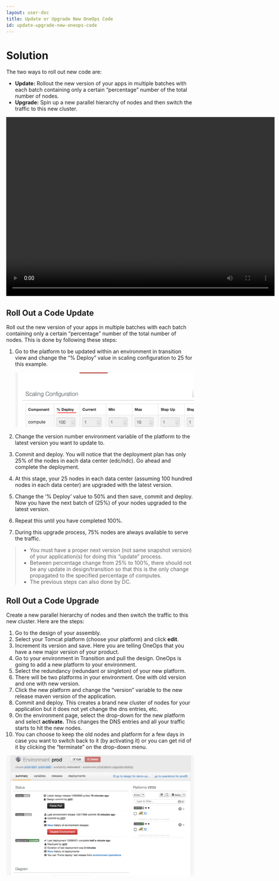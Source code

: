 ```yaml
---
layout: user-doc
title: Update or Upgrade New OneOps Code
id: update-upgrade-new-oneops-code
---
```


# Solution

The two ways to roll out new code are:


* **Update:** Rollout the new version of your apps in multiple batches with each batch containing only a certain “percentage” number of the total number of nodes.
* **Upgrade:** Spin up a new parallel hierarchy of nodes and then switch the traffic to this new cluster.

<video width="720" height="480" preload="metadata" controls="">
    <source src="http://videos.grovo.com/walmart-oneops-transition-0215_rolling-deployment-of-app_4668.webm?vpv=1" type="video/webm">
    Your browser does not implement HTML5 video. 
</video>

## Roll Out a Code Update

Roll out the new version of your apps in multiple batches with each batch containing only a certain “percentage” number of the total number of nodes. This is done by following these steps:


1. Go to the platform to be updated within an environment in transition view and change the “% Deploy” value in scaling configuration to 25 for this example.
  
    ![Scaling Configuration](/assets/docs/local/images/scaling-configuration.png)
  
2. Change the version number environment variable of the platform to the latest version you want to update to.
3. Commit and deploy. You will notice that the deployment plan has only 25% of the nodes in each data center (edc/ndc). Go ahead and complete the deployment.
4. At this stage, your 25 nodes in each data center (assuming 100 hundred nodes in each data center) are upgraded with the latest version.
5. Change the ‘% Deploy’ value to 50% and then save, commit and deploy. Now you have the next batch of (25%) of your nodes upgraded to the latest version.
6. Repeat this until you have completed 100%.
7. During this upgrade process, 75% nodes are always available to serve the traffic.

>
>* You must have a proper next version (not same snapshot version) of your application(s) for doing this “update” process.
>* Between percentage change from 25% to 100%, there should not be any update in design/transition so that this is the only change propagated to the specified percentage of computes.
>* The previous steps can also done by DC.

## Roll Out a Code Upgrade

Create a new parallel hierarchy of nodes and then switch the traffic to this new cluster. Here are the steps:


1. Go to the design of your assembly.
2. Select your Tomcat platform (choose your platform) and click **edit**. 
3. Increment its version and save. Here you are telling OneOps that you have a new major version of your product.
3. Go to your environment in Transition and pull the design. OneOps is going to add a new platform to your environment.
3. Select the redundancy (redundant or singleton) of your new platform.
4. There will be two platforms in your environment. One with old version and one with new version. 
4. Click the new platform and change the “version” variable to the new release maven version of the application.
5. Commit and deploy. This creates a brand new cluster of nodes for your application but it does not yet change the dns entries, etc.
6. On the environment page, select the drop-down for the new platform and select **activate.** This changes the DNS entries and all your traffic starts to hit the new nodes.
7. You can choose to keep the old nodes and platform for a few days in case you want to switch back to it (by activating it) or you can get rid of it by clicking the “terminate” on the drop-down menu.

![Rollout Summary](/assets/docs/local/images/rollout-summary.png)
